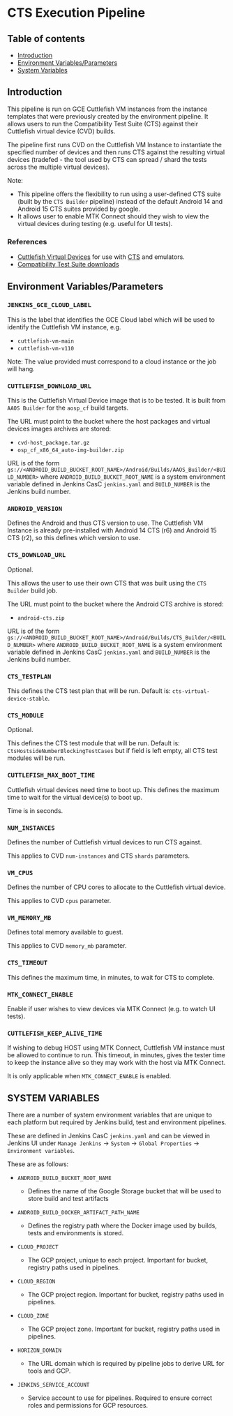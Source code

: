 # CTS Execution Pipeline

## Table of contents
- [Introduction](#introduction)
- [Environment Variables/Parameters](#environment-variables)
- [System Variables](#system-variables)

## Introduction <a name="introduction"></a>

This pipeline is run on GCE Cuttlefish VM instances from the instance templates that were previously created by the environment pipeline. It allows users to run the Compatibility Test Suite (CTS) against their Cuttlefish virtual device (CVD) builds.

The pipeline first runs CVD on the Cuttlefish VM Instance to instantiate the specified number of devices and then runs CTS against the resulting virtual devices (tradefed - the tool used by CTS can spread / shard the tests across the multiple virtual devices).

Note:

- This pipeline offers the flexibility to run using a user-defined CTS suite (built by the `CTS Builder` pipeline) instead of the default Android 14 and Android 15 CTS suites provided by google.
- It allows user to enable MTK Connect should they wish to view the virtual devices during testing (e.g. useful for UI tests).

### References <a name="references"></a>

- [Cuttlefish Virtual Devices](https://source.android.com/docs/devices/cuttlefish) for use with [CTS](https://source.android.com/docs/compatibility/cts) and emulators.
- [Compatibility Test Suite downloads](https://source.android.com/docs/compatibility/cts/downloads)

## Environment Variables/Parameters <a name="environment-variables"></a>

### `JENKINS_GCE_CLOUD_LABEL`

This is the label that identifies the GCE Cloud label which will be used to identify the Cuttlefish VM instance, e.g.

- `cuttlefish-vm-main`
- `cuttlefish-vm-v110`

Note: The value provided must correspond to a cloud instance or the job will hang.

### `CUTTLEFISH_DOWNLOAD_URL`

This is the Cuttlefish Virtual Device image that is to be tested. It is built from `AAOS Builder` for the `aosp_cf` build targets.

The URL must point to the bucket where the host packages and virtual devices images archives are stored:

- `cvd-host_package.tar.gz`
- `osp_cf_x86_64_auto-img-builder.zip`

URL is of the form `gs://<ANDROID_BUILD_BUCKET_ROOT_NAME>/Android/Builds/AAOS_Builder/<BUILD_NUMBER>` where `ANDROID_BUILD_BUCKET_ROOT_NAME` is a system environment variable defined in Jenkins CasC `jenkins.yaml` and `BUILD_NUMBER` is the Jenkins build number.

### `ANDROID_VERSION`

Defines the Android and thus CTS version to use. The Cuttlefish VM Instance is already pre-installed with Android 14 CTS (r6) and Android 15 CTS (r2), so this defines which version to use.

### `CTS_DOWNLOAD_URL`

Optional.

This allows the user to use their own CTS that was built using the `CTS Builder` build job.

The URL must point to the bucket where the Android CTS archive is stored:

- `android-cts.zip`

URL is of the form `gs://<ANDROID_BUILD_BUCKET_ROOT_NAME>/Android/Builds/CTS_Builder/<BUILD_NUMBER>` where `ANDROID_BUILD_BUCKET_ROOT_NAME` is a system environment variable defined in Jenkins CasC `jenkins.yaml` and `BUILD_NUMBER` is the Jenkins build number.

### `CTS_TESTPLAN`

This defines the CTS test plan that will be run. Default is: `cts-virtual-device-stable`.

### `CTS_MODULE`

Optional.

This defines the CTS test module that will be run. Default is: `CtsHostsideNumberBlockingTestCases` but if field is left
empty, all CTS test modules will be run.

### `CUTTLEFISH_MAX_BOOT_TIME`

Cuttlefish virtual devices need time to boot up. This defines the maximum time to wait for the virtual device(s) to boot up.

Time is in seconds.

### `NUM_INSTANCES`

Defines the number of Cuttlefish virtual devices to run CTS against.

This applies to CVD `num-instances` and CTS `shards` parameters.

### `VM_CPUS`

Defines the number of CPU cores to allocate to the Cuttlefish virtual device.

This applies to CVD `cpus` parameter.

### `VM_MEMORY_MB`

Defines total memory available to guest.

This applies to CVD `memory_mb` parameter.

### `CTS_TIMEOUT`

This defines the maximum time, in minutes, to wait for CTS to complete.

### `MTK_CONNECT_ENABLE`

Enable if user wishes to view devices via MTK Connect (e.g. to watch UI tests).

### `CUTTLEFISH_KEEP_ALIVE_TIME`

If wishing to debug HOST using MTK Connect, Cuttlefish VM instance must be allowed to continue to run. This timeout, in
minutes, gives the tester time to keep the instance alive so they may work with the host via MTK Connect.

It is only applicable when `MTK_CONNECT_ENABLE` is enabled.

## SYSTEM VARIABLES <a name="system-variables"></a>

There are a number of system environment variables that are unique to each platform but required by Jenkins build, test and environment pipelines.

These are defined in Jenkins CasC `jenkins.yaml` and can be viewed in Jenkins UI under `Manage Jenkins` -> `System` -> `Global Properties` -> `Environment variables`.

These are as follows:

-   `ANDROID_BUILD_BUCKET_ROOT_NAME`
     - Defines the name of the Google Storage bucket that will be used to store build and test artifacts

-   `ANDROID_BUILD_DOCKER_ARTIFACT_PATH_NAME`
    - Defines the registry path where the Docker image used by builds, tests and environments is stored.

-   `CLOUD_PROJECT`
    - The GCP project, unique to each project. Important for bucket, registry paths used in pipelines.

-   `CLOUD_REGION`
    - The GCP project region. Important for bucket, registry paths used in pipelines.

-   `CLOUD_ZONE`
    - The GCP project zone. Important for bucket, registry paths used in pipelines.

-   `HORIZON_DOMAIN`
    - The URL domain which is required by pipeline jobs to derive URL for tools and GCP.

-   `JENKINS_SERVICE_ACCOUNT`
    - Service account to use for pipelines. Required to ensure correct roles and permissions for GCP resources.
